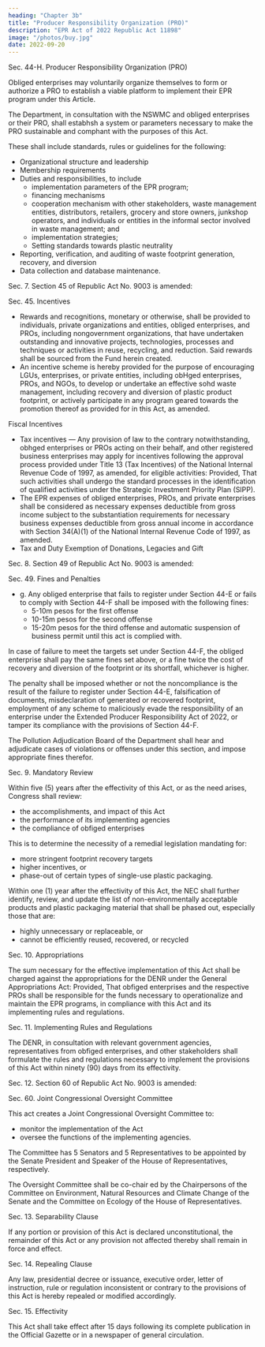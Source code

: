 ```yaml
---
heading: "Chapter 3b"
title: "Producer Responsibility Organization (PRO)"
description: "EPR Act of 2022 Republic Act 11898"
image: "/photos/buy.jpg"
date: 2022-09-20
---
```



Sec. 44-H. Producer Responsibility Organization (PRO)

Obliged enterprises may voluntarily organize themselves to form or authorize a PRO to establish a viable platform to implement their EPR program under this Article.

The Department, in consultation with the NSWMC and obliged enterprises or their PRO, shall estabhsh a system
or parameters necessary to make the PRO sustainable and comphant with the purposes of this Act. 

These shall include standards, rules or guidelines for the following:
- Organizational structure and leadership
- Membership requirements
- Duties and responsibilities, to include
  - implementation parameters of the EPR program;
  - financing mechanisms
  - cooperation mechanism with other stakeholders, waste management entities, distributors, retailers, grocery and store owners, junkshop operators, and individuals or entities in the informal sector involved in waste management; and
  - implementation strategies;
  - Setting standards towards plastic neutrality
- Reporting, verification, and auditing of waste footprint generation, recovery, and diversion
- Data collection and database maintenance.



Sec. 7. Section 45 of Republic Act No. 9003 is amended:

Sec. 45. Incentives

- Rewards and recognitions, monetary or otherwise, shall be provided to individuals, private organizations and entities, obliged enterprises, and PROs, including nongovernment organizations, that have undertaken outstanding and innovative projects, technologies, processes and techniques or activities in reuse, recycling, and reduction. Said rewards shall
be sourced from the Fund herein created. 
- An incentive scheme is hereby provided for the purpose of encouraging LGUs, enterprises, or private entities, including obHged enterprises, PROs, and NGOs, to develop or undertake an effective sohd waste management, including recovery and diversion of plastic product footprint, or actively participate in any program geared towards the promotion thereof
as provided for in this Act, as amended. 


Fiscal Incentives
- Tax incentives — Any provision of law to the contrary notwithstanding, obhged enterprises or PROs acting on their behalf, and other registered business enterprises may apply for incentives following the approval process provided under Title 13 (Tax Incentives) of the National Internal Revenue Code of 1997, as amended, for eligible activities: Provided, That such activities shall undergo the standard processes in the identification of qualified activities under the Strategic Investment Priority Plan (SIPP).
- The EPR expenses of obliged enterprises, PROs, and private enterprises shall be considered as necessary expenses deductible from gross income subject to the substantiation requirements for necessary business expenses deductible from gross annual income in accordance with Section 34(A)(1) of the National Internal Revenue Code of 1997, as amended.
- Tax and Duty Exemption of Donations, Legacies and Gift


Sec. 8. Section 49 of Republic Act No. 9003 is amended:

Sec. 49. Fines and Penalties

- g. Any obliged enterprise that fails to register under Section 44-E or fails to comply with Section 44-F shall be imposed with the following fines:
  - 5-10m pesos for the first offense
  - 10-15m pesos for the second offense
  - 15-20m pesos for the third offense and automatic suspension of business permit until this act is complied with.

In case of failure to meet the targets set under Section 44-F, the obliged enterprise shall pay the same fines set above, or a fine twice the cost of recovery and diversion of the footprint or its shortfall, whichever is higher.

The penalty shall be imposed whether or not the noncompliance is the result of the failure to register under Section 44-E, falsification of documents, misdeclaration of generated or recovered footprint, employment of any scheme to maliciously evade the responsibility of an enterprise under the Extended Producer Responsibility Act of 2022, or tamper its compliance with the provisions of Section 44-F.

The Pollution Adjudication Board of the Department shall hear and adjudicate cases of violations or offenses under this section, and impose appropriate fines therefor.


Sec. 9. Mandatory Review

Within five (5) years after the effectivity of this Act, or as the need arises, Congress shall review:
- the accomplishments, and impact of this Act
- the performance of its implementing agencies
- the compliance of obfiged enterprises 

This is to determine the necessity of a remedial legislation mandating for:
- more stringent footprint recovery targets
- higher incentives, or
- phase-out of certain types of single-use plastic packaging.


Within one (1) year after the effectivity of this Act, the NEC shall further identify, review, and update the list of
non-environmentally acceptable products and plastic packaging material that shall be phased out, especially those
that are:
- highly unnecessary or replaceable, or
- cannot be efficiently reused, recovered, or recycled


Sec. 10. Appropriations

The sum necessary for the effective implementation of this Act shall be charged against the appropriations for the DENR under the General Appropriations Act: Provided, That obfiged enterprises and the respective PROs shall be responsible for the funds necessary to operationalize and maintain the EPR programs, in compliance with this Act and its implementing rules and
regulations.


Sec. 11. Implementing Rules and Regulations

The DENR, in consultation with relevant government agencies, representatives from obfiged enterprises, and other stakeholders
shall formulate the rules and regulations necessary to implement the provisions of this Act within ninety (90) days
from its effectivity.


Sec. 12. Section 60 of Republic Act No. 9003 is amended:


Sec. 60. Joint Congressional Oversight Committee

This act creates a Joint Congressional Oversight Committee to:
- monitor the implementation of the Act
- oversee the functions of the implementing agencies. 

The Committee has 5 Senators and 5 Representatives to be appointed by the Senate President and Speaker of the House of Representatives, respectively. 

The Oversight Committee shall be co-chair ed by the Chairpersons of the Committee on Environment, Natural Resources and Climate Change of the Senate and the Committee on Ecology of the House of Representatives.


Sec. 13. Separability Clause

If any portion or provision of this Act is declared unconstitutional, the remainder of this Act or any provision not affected thereby shall remain in force and effect.


Sec. 14. Repealing Clause

Any law, presidential decree or issuance, executive order, letter of instruction, rule or regulation inconsistent or contrary to the provisions of this Act is hereby repealed or modified accordingly.


Sec. 15. Effectivity

This Act shall take effect after 15 days following its complete publication in the Official Gazette or in a newspaper of general circulation.

<!--      Approved,

LORD ALLAN ffAY Q. VELASCO             VICENTE C. SOTTO III
     Spealc^r^f the House              President of\he Senate
      of Representatives
                                                                21

     This Act which is a consolidation of Senate Bill No. 2425
and House Bill No. 10696 was passed by the Senate of the
Phihppines and the House of Representatives on May 23, 2022
and May 26, 2022, respectively.




  MARK                lENDOZA      Myra Marie D. villarica
                                      Secretary of the Senate
    Hou.    r Represematives



     Approved:                         ' JUL 2 3 2022
                 Lapses iBta law <m
               without the flognature of iin Presi
               dent, in accordance with ArticJe VI.
               Section 27 (1) of the Oonetitutior
             RODRIGO ROA DUTERTE
                 President of the Philippines

                               o
 -->